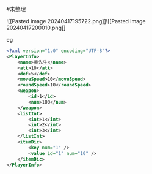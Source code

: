 #未整理 


![[Pasted image 20240417195722.png]]![[Pasted image 20240417200010.png]]

eg
```xml
<?xml version="1.0" encoding="UTF-8"?>
<PlayerInfo>
    <name>黄先生</name>
    <atk>10</atk>
    <def>5</def>
    <moveSpeed>10</moveSpeed>
    <roundSpeed>10</roundSpeed>
    <weapon>
        <id>1</id>
        <num>100</num>
    </weapon>
    <listInt>
        <int>1</int>
        <int>2</int>
        <int>3</int>
    </listInt>
    <itemDic>
        <key num="1" />
        <value id="1" num="10" />
    </itemDic>
</PlayerInfo>
```

